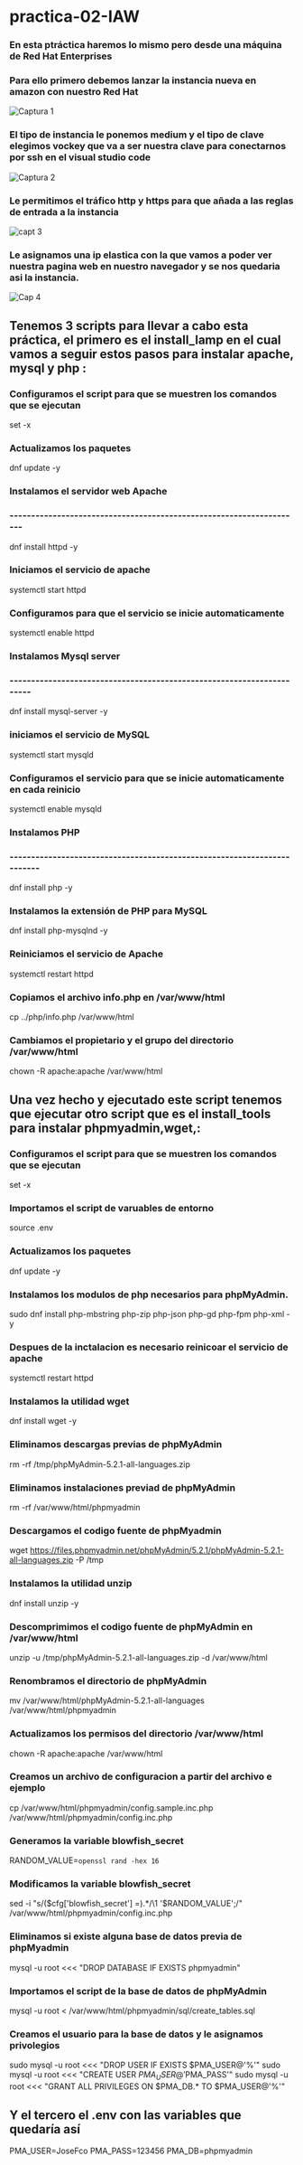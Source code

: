 # practica-02-IAW
### En esta ptráctica haremos lo mismo pero desde una máquina de Red Hat Enterprises

### Para ello primero debemos lanzar la instancia nueva en amazon con nuestro Red Hat
![Captura 1](https://github.com/JoseFco04/practica-02-IAW/assets/145347148/4978d515-4458-4def-a212-38488444cae0)

### El tipo de instancia le ponemos medium y el tipo de clave elegimos vockey que va a ser nuestra clave para conectarnos por ssh en el visual studio code
![Captura 2 ](https://github.com/JoseFco04/practica-02-IAW/assets/145347148/ce367d35-a252-4116-8984-32ed34505f79)

### Le permitimos el tráfico http y https para que añada a las reglas de entrada a la instancia 
![capt 3](https://github.com/JoseFco04/practica-02-IAW/assets/145347148/5af802b0-11a1-475b-8226-0f4554a87581)

### Le asignamos una ip elastica con la que vamos a poder ver nuestra pagina web en nuestro navegador y se nos quedaria asi la instancia.
![Cap 4](https://github.com/JoseFco04/practica-02-IAW/assets/145347148/7c0e449a-a1b5-42c3-a460-b8346630551f)

## Tenemos 3 scripts para llevar a cabo esta práctica, el primero es el install_lamp en el cual vamos a seguir estos pasos para instalar apache, mysql y php :

### Configuramos el script para que se muestren los comandos que se ejecutan 
set -x

### Actualizamos los paquetes 
dnf update -y 

### Instalamos el servidor web  Apache
### --------------------------------------------------------------------
dnf install httpd -y 

### Iniciamos el servicio de apache 
systemctl start httpd 

### Configuramos para que el servicio se inicie automaticamente
systemctl enable httpd 

### Instalamos Mysql server
### ----------------------------------------------------------------------
dnf install mysql-server -y

### iniciamos el servicio de MySQL
systemctl start mysqld

### Configuramos el servicio para que se inicie automaticamente en cada reinicio
systemctl enable mysqld

### Instalamos PHP
### ------------------------------------------------------------------------
dnf install php -y 

### Instalamos la extensión de PHP para MySQL
dnf install php-mysqlnd -y 

### Reiniciamos el servicio de Apache
systemctl restart httpd

### Copiamos el archivo info.php en /var/www/html
cp ../php/info.php /var/www/html

### Cambiamos el propietario y el grupo del directorio /var/www/html
chown -R apache:apache /var/www/html

## Una vez hecho y ejecutado este script tenemos que ejecutar otro script que es el install_tools para instalar phpmyadmin,wget,: 

### Configuramos el script para que se muestren los comandos que se ejecutan 
set -x

### Importamos el script de varuables de  entorno 
source .env

### Actualizamos los paquetes
dnf update -y

### Instalamos los modulos de php necesarios para phpMyAdmin.
sudo dnf install php-mbstring php-zip php-json php-gd php-fpm php-xml -y

### Despues de la inctalacion es necesario reinicoar el servicio de apache
systemctl restart httpd

### Instalamos la utilidad wget
dnf install wget -y 

### Eliminamos descargas previas de phpMyAdmin
rm -rf /tmp/phpMyAdmin-5.2.1-all-languages.zip

### Eliminamos instalaciones previad de phpMyAdmin
rm -rf /var/www/html/phpmyadmin

### Descargamos el codigo fuente de phpMyadmin
wget https://files.phpmyadmin.net/phpMyAdmin/5.2.1/phpMyAdmin-5.2.1-all-languages.zip -P /tmp

### Instalamos la utilidad unzip 
dnf install unzip -y

### Descomprimimos el codigo fuente de phpMyAdmin en /var/www/html
unzip -u /tmp/phpMyAdmin-5.2.1-all-languages.zip -d /var/www/html

### Renombramos el directorio de phpMyAdmin
mv /var/www/html/phpMyAdmin-5.2.1-all-languages /var/www/html/phpmyadmin

### Actualizamos los permisos del directorio /var/www/html
chown -R apache:apache /var/www/html

### Creamos un archivo de configuracion a partir del archivo e ejemplo
cp /var/www/html/phpmyadmin/config.sample.inc.php /var/www/html/phpmyadmin/config.inc.php

### Generamos la variable blowfish_secret 
RANDOM_VALUE=`openssl rand -hex 16`

### Modificamos la variable blowfish_secret
sed -i "s/\(\$cfg\['blowfish_secret'\] =\).*/\1 '$RANDOM_VALUE';/" /var/www/html/phpmyadmin/config.inc.php
### Eliminamos si existe alguna base de datos previa de phpMyadmin
mysql -u root <<< "DROP DATABASE IF EXISTS phpmyadmin"

### Importamos el script de la base de datos de phpMyAdmin
mysql -u root < /var/www/html/phpmyadmin/sql/create_tables.sql

### Creamos el usuario para la base de datos y le asignamos privolegios 
sudo mysql -u root <<< "DROP USER IF EXISTS $PMA_USER@'%'"
sudo mysql -u root <<< "CREATE USER $PMA_USER@'%' IDENTIFIED BY '$PMA_PASS'"
sudo mysql -u root <<< "GRANT ALL PRIVILEGES ON $PMA_DB.* TO $PMA_USER@'%'"

## Y el tercero el .env con las variables que quedaría así
PMA_USER=JoseFco
PMA_PASS=123456
PMA_DB=phpmyadmin
